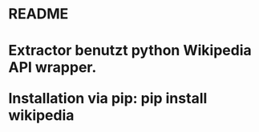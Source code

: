 <h1> README <h1>

Extractor benutzt python Wikipedia API wrapper.

Installation via pip: pip install wikipedia
